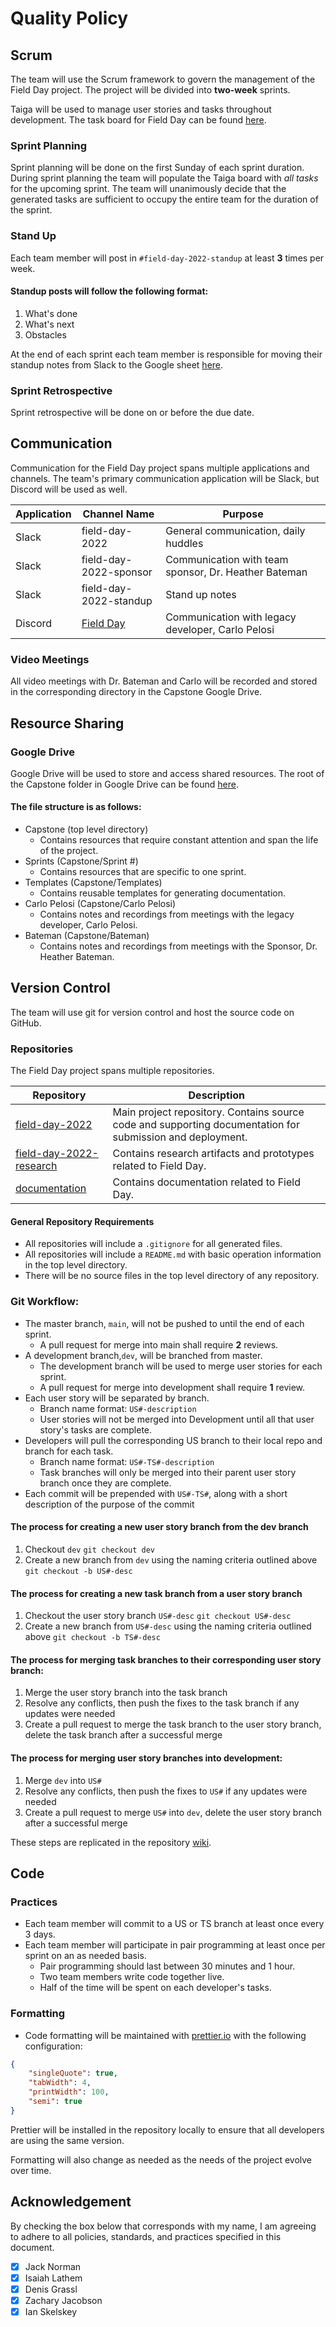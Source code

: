 # Quality Policy

## Scrum

The team will use the Scrum framework to govern the management of the Field Day project. The project will be divided into **two-week** sprints.

Taiga will be used to manage user stories and tasks throughout development. The task board for Field Day can be found [here](https://tree.taiga.io/project/jlnorma4-field-day-capstone-project/).

### Sprint Planning

Sprint planning will be done on the first Sunday of each sprint duration.
During sprint planning the team will populate the Taiga board with _all tasks_ for the upcoming sprint.
The team will unanimously decide that the generated tasks are sufficient to occupy the entire team for the duration of the sprint.

### Stand Up

Each team member will post in `#field-day-2022-standup` at least **3** times per week.

#### Standup posts will follow the following format:

1. What's done
2. What's next
3. Obstacles

At the end of each sprint each team member is responsible for moving their standup notes from Slack
to the Google sheet [here](https://docs.google.com/spreadsheets/d/1w-NvV3TirU2b-vhc_i9atq4p5Iq6dCsULkxHvz-hnAI/edit?usp=sharing).

### Sprint Retrospective

Sprint retrospective will be done on or before the due date.

## Communication

Communication for the Field Day project spans multiple applications and channels. The team's primary communication application will be Slack, but Discord will be used as well.

| Application | Channel Name                               | Purpose                                              |
| ----------- | ------------------------------------------ | ---------------------------------------------------- |
| Slack       | field-day-2022                             | General communication, daily huddles                 |
| Slack       | field-day-2022-sponsor                     | Communication with team sponsor, Dr. Heather Bateman |
| Slack       | field-day-2022-standup                     | Stand up notes                                       |
| Discord     | [Field Day](https://discord.gg/qfWDMEdUfr) | Communication with legacy developer, Carlo Pelosi    |

### Video Meetings

All video meetings with Dr. Bateman and Carlo will be recorded and stored in the corresponding directory in the Capstone Google Drive.

## Resource Sharing

### Google Drive

Google Drive will be used to store and access shared resources. The root of the Capstone folder in Google Drive can be
found [here](https://drive.google.com/drive/folders/19JDGxjSamYeW-ZXcv5gNdX_IfooPdGxY?usp=sharing).

#### The file structure is as follows:

-   Capstone (top level directory)
    -   Contains resources that require constant attention and span the life of the project.
-   Sprints (Capstone/Sprint #)
    -   Contains resources that are specific to one sprint.
-   Templates (Capstone/Templates)
    -   Contains reusable templates for generating documentation.
-   Carlo Pelosi (Capstone/Carlo Pelosi)
    -   Contains notes and recordings from meetings with the legacy developer, Carlo Pelosi.
-   Bateman (Capstone/Bateman)
    -   Contains notes and recordings from meetings with the Sponsor, Dr. Heather Bateman.

## Version Control

The team will use git for version control and host the source code on GitHub.

### Repositories

The Field Day project spans multiple repositories.

| Repository                                                                           | Description                                                                                               |
| ------------------------------------------------------------------------------------ | --------------------------------------------------------------------------------------------------------- |
| [field-day-2022](https://github.com/Field-Day-2022/field-day-2022)                   | Main project repository. Contains source code and supporting documentation for submission and deployment. |
| [field-day-2022-research](https://github.com/Field-Day-2022/field-day-2022-research) | Contains research artifacts and prototypes related to Field Day.                                          |
| [documentation](https://github.com/Field-Day-2022/documentation)                     | Contains documentation related to Field Day.                                                              |

#### General Repository Requirements

-   All repositories will include a `.gitignore` for all generated files.
-   All repositories will include a `README.md` with basic operation information in the top level directory.
-   There will be no source files in the top level directory of any repository.

### Git Workflow:

-   The master branch, `main`, will not be pushed to until the end of each sprint.
    -   A pull request for merge into main shall require **2** reviews.
-   A development branch,`dev`, will be branched from master.
    -   The development branch will be used to merge user stories for each sprint.
    -   A pull request for merge into development shall require **1** review.
-   Each user story will be separated by branch.
    -   Branch name format: `US#-description`
    -   User stories will not be merged into Development until all that user story's tasks are complete.
-   Developers will pull the corresponding US branch to their local repo and branch for each task.
    -   Branch name format: `US#-TS#-description`
    -   Task branches will only be merged into their parent user story branch once they are complete.
-   Each commit will be prepended with `US#-TS#`, along with a short description of the purpose of the commit

#### The process for creating a new user story branch from the dev branch

1. Checkout `dev`
   `git checkout dev`
2. Create a new branch from `dev` using the naming criteria outlined above
   `git checkout -b US#-desc`

#### The process for creating a new task branch from a user story branch

1. Checkout the user story branch `US#-desc`
   `git checkout US#-desc`
2. Create a new branch from `US#-desc` using the naming criteria outlined above
   `git checkout -b TS#-desc`

#### The process for merging task branches to their corresponding user story branch:

1. Merge the user story branch into the task branch
2. Resolve any conflicts, then push the fixes to the task branch if any updates were needed
3. Create a pull request to merge the task branch to the user story branch, delete the task branch after a successful merge

#### The process for merging user story branches into development:

1. Merge `dev` into `US#`
2. Resolve any conflicts, then push the fixes to `US#` if any updates were needed
3. Create a pull request to merge `US#` into `dev`, delete the user story branch after a successful merge

These steps are replicated in the repository [wiki](https://github.com/Field-Day-2022/field-day-2022/wiki).

## Code

### Practices

-   Each team member will commit to a US or TS branch at least once every 3 days.
-   Each team member will participate in pair programming at least once per sprint on an as needed basis.
    -   Pair programming should last between 30 minutes and 1 hour.
    -   Two team members write code together live.
    -   Half of the time will be spent on each developer's tasks.

### Formatting

-   Code formatting will be maintained with [prettier.io](https://prettier.io/) with the following configuration:

```json
{
    "singleQuote": true,
    "tabWidth": 4,
    "printWidth": 100,
    "semi": true
}
```

Prettier will be installed in the repository locally to ensure that all developers are using the same version.

Formatting will also change as needed as the needs of the project evolve over time.

## Acknowledgement

By checking the box below that corresponds with my name, I am agreeing to adhere to all policies, standards,
and practices specified in this document.

-   [x] Jack Norman
-   [x] Isaiah Lathem
-   [x] Denis Grassl
-   [x] Zachary Jacobson
-   [x] Ian Skelskey
